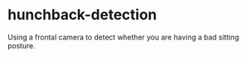 # hunchback-detection
Using a frontal camera to detect whether you are having a bad sitting posture.
